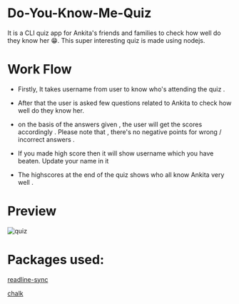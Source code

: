 # Do-You-Know-Me-Quiz
It is a CLI quiz app for Ankita's friends and families to check how well do they know her 😁. This super interesting quiz is made using nodejs.

# Work Flow
* Firstly, It takes username from user to know who's attending the quiz .

* After that the user is asked few questions related to Ankita to check how well do they know her.

* on the basis of the answers given , the user will get the scores accordingly . Please note that , there's no negative points for wrong / incorrect answers .

* If you made high score then it will show username which you have beaten. Update your name in it

* The highscores at the end of the quiz shows who all know Ankita very well .

# Preview
![quiz](https://user-images.githubusercontent.com/50478681/176250715-57192eb6-ddee-47a7-b004-cd19f197c5d3.png)


# Packages used:
[readline-sync](https://www.npmjs.com/package/readline-sync)

[chalk](https://www.npmjs.com/package/chalk)
